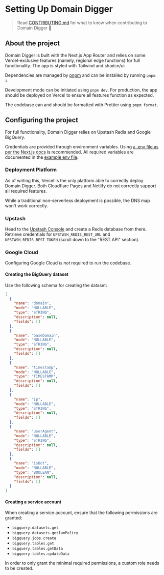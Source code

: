 # Setting Up Domain Digger

> Read [CONTRIBUTING.md](./CONTRIBUTING.md) for what to know when contributing to Domain Digger 👀

## About the project

Domain Digger is built with the Next.js App Router and relies on some Vercel-exclusive features (namely, regional edge functions) for full functionality. The app is styled with Tailwind and shadcn/ui.

Dependencies are managed by [pnpm](https://pnpm.io/installation) and can be installed by running `pnpm i`.

Development mode can be initiated using `pnpm dev`. For production, the app should be deployed on Vercel to ensure all features function as expected.

The codebase can and should be formatted with Prettier using `pnpm format`.

## Configuring the project

For full functionality, Domain Digger relies on Upstash Redis and Google BigQuery.

Credentials are provided through environment variables. Using [a .env file as per the Next.js docs](https://nextjs.org/docs/basic-features/environment-variables#loading-environment-variables) is recommended. All required variables are documented in the [example env file](./.env.example).

### Deployment Platform

As of writing this, Vercel is the only platform able to correctly deploy Domain Digger. Both Cloudflare Pages and Netlify do not correctly support all required features.

While a traditional non-serverless deployment is possible, the DNS map won't work correctly.

### Upstash

Head to the [Upstash Console](https://console.upstash.com) and create a Redis database from there. Retrieve credentials for `UPSTASH_REDIS_REST_URL` and `UPSTASH_REDIS_REST_TOKEN` (scroll down to the "REST API" section).

### Google Cloud

Configuring Google Cloud _is not_ required to run the codebase.

#### Creating the BigQuery dataset

Use the following schema for creating the dataset:

```json
[
  {
    "name": "domain",
    "mode": "NULLABLE",
    "type": "STRING",
    "description": null,
    "fields": []
  },
  {
    "name": "baseDomain",
    "mode": "NULLABLE",
    "type": "STRING",
    "description": null,
    "fields": []
  },
  {
    "name": "timestamp",
    "mode": "NULLABLE",
    "type": "TIMESTAMP",
    "description": null,
    "fields": []
  },
  {
    "name": "ip",
    "mode": "NULLABLE",
    "type": "STRING",
    "description": null,
    "fields": []
  },
  {
    "name": "userAgent",
    "mode": "NULLABLE",
    "type": "STRING",
    "description": null,
    "fields": []
  },
  {
    "name": "isBot",
    "mode": "NULLABLE",
    "type": "BOOLEAN",
    "description": null,
    "fields": []
  }
]
```

#### Creating a service account

When creating a service account, ensure that the following permissions are granted:

- `bigquery.datasets.get`
- `bigquery.datasets.getIamPolicy`
- `bigquery.jobs.create`
- `bigquery.tables.get`
- `bigquery.tables.getData`
- `bigquery.tables.updateData`

In order to only grant the minimal required permissions, a custom role needs to be created.
